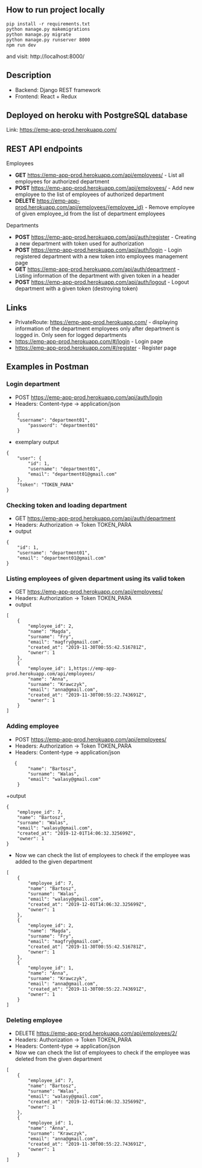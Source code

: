 ## How to run project locally 
```
pip install -r requirements.txt
python manage.py makemigrations
python manage.py migrate
python manage.py runserver 8000
npm run dev
```

and visit: http://localhost:8000/

## Description
+ Backend: Django REST framework
+ Frontend: React + Redux

## Deployed on heroku with PostgreSQL database
Link: https://emp-app-prod.herokuapp.com/

## REST API endpoints 

Employees
+ **GET** https://emp-app-prod.herokuapp.com/api/employees/ - List all employees for authorized department 
+ **POST** https://emp-app-prod.herokuapp.com/api/employees/ - Add new employee to the list of employees of authorized department 
+ **DELETE** https://emp-app-prod.herokuapp.com/api/employees/{employee_id} - Remove employee of given employee_id from the list of department employees

Departments
+ **POST** https://emp-app-prod.herokuapp.com/api/auth/register - Creating a new department with token used for authorization
+ **POST** https://emp-app-prod.herokuapp.com/api/auth/login - Login registered department with a new token into employees management page
+ **GET** https://emp-app-prod.herokuapp.com/api/auth/department - Listing information of the department with given token in a header
+ **POST** https://emp-app-prod.herokuapp.com/api/auth/logout - Logout department with a given token (destroying token)

## Links
+ PrivateRoute: https://emp-app-prod.herokuapp.com/ - displaying information of the department employees only after department is logged in. Only seen for logged departments 
+ https://emp-app-prod.herokuapp.com/#/login - Login page
+ https://emp-app-prod.herokuapp.com/#/register - Register page 

## Examples in Postman

### Login department 
+  POST https://emp-app-prod.herokuapp.com/api/auth/login
+ Headers: Content-type -> application/json
```    
    {
	"username": "department01",
        "password": "department01"
    }
```
+ exemplary output
```
{
    "user": {
        "id": 1,
        "username": "department01",
        "email": "department01@gmail.com"
    },
    "token": "TOKEN_PARA"
}
``` 

### Checking token and loading department
+ GET https://emp-app-prod.herokuapp.com/api/auth/department
+ Headers: Authorization -> Token TOKEN_PARA
+ output
```
{
    "id": 1,
    "username": "department01",
    "email": "department01@gmail.com"
}
```

### Listing employees of given department using its valid token
+ GET https://emp-app-prod.herokuapp.com/api/employees/
+ Headers: Authorization -> Token TOKEN_PARA
+ output
```
[
    {
        "employee_id": 2,
        "name": "Magda",
        "surname": "Fry",
        "email": "magfry@gmail.com",
        "created_at": "2019-11-30T00:55:42.516781Z",
        "owner": 1
    },
    {
        "employee_id": 1,https://emp-app-prod.herokuapp.com/api/employees/
        "name": "Anna",
        "surname": "Krawczyk",
        "email": "anna@gmail.com",
        "created_at": "2019-11-30T00:55:22.743691Z",
        "owner": 1
    }
]
```

### Adding employee
+ POST https://emp-app-prod.herokuapp.com/api/employees/
+ Headers: Authorization -> Token TOKEN_PARA
+ Headers: Content-type -> application/json
```
   {
        "name": "Bartosz",
        "surname": "Walas",
        "email": "walasy@gmail.com"
    }
```
+output
```
{
    "employee_id": 7,
    "name": "Bartosz",
    "surname": "Walas",
    "email": "walasy@gmail.com",
    "created_at": "2019-12-01T14:06:32.325699Z",
    "owner": 1
}
```
+ Now we can check the list of employees to check if the employee was added to the given department
```
[
    {
        "employee_id": 7,
        "name": "Bartosz",
        "surname": "Walas",
        "email": "walasy@gmail.com",
        "created_at": "2019-12-01T14:06:32.325699Z",
        "owner": 1
    },
    {
        "employee_id": 2,
        "name": "Magda",
        "surname": "Fry",
        "email": "magfry@gmail.com",
        "created_at": "2019-11-30T00:55:42.516781Z",
        "owner": 1
    },
    {
        "employee_id": 1,
        "name": "Anna",
        "surname": "Krawczyk",
        "email": "anna@gmail.com",
        "created_at": "2019-11-30T00:55:22.743691Z",
        "owner": 1
    }
]
```

### Deleting employee
+ DELETE https://emp-app-prod.herokuapp.com/api/employees/2/
+ Headers: Authorization -> Token TOKEN_PARA
+ Headers: Content-type -> application/json
+ Now we can check the list of employees to check if the employee was deleted from the given department
```
[
    {
        "employee_id": 7,
        "name": "Bartosz",
        "surname": "Walas",
        "email": "walasy@gmail.com",
        "created_at": "2019-12-01T14:06:32.325699Z",
        "owner": 1
    },
    {
        "employee_id": 1,
        "name": "Anna",
        "surname": "Krawczyk",
        "email": "anna@gmail.com",
        "created_at": "2019-11-30T00:55:22.743691Z",
        "owner": 1
    }
]
```